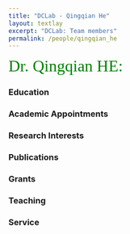 ```yaml
---
title: "DCLab - Qingqian He"
layout: textlay
excerpt: "DCLab: Team members"
permalink: /people/qingqian_he
---
```


<font size="6"
face="verdana"
color="green"> 
Dr. Qingqian HE:<br> 
</font>

### Education

### Academic Appointments

### Research Interests

### Publications

### Grants

### Teaching

### Service 


